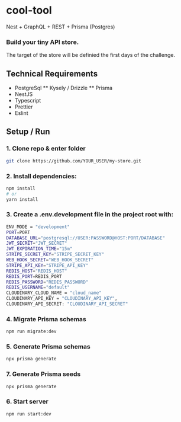 # cool-tool

Nest + GraphQL + REST + Prisma (Postgres)

### Build your tiny API store.

The target of the store will be definied the first days of the challenge.

## Technical Requirements

* PostgreSql
  ** Kysely / Drizzle
  ** Prisma
* NestJS
* Typescript
* Prettier
* Eslint

## Setup / Run

### 1. Clone repo & enter folder
```bash
git clone https://github.com/YOUR_USER/my-store.git
```

### 2. Install dependencies:

```bash
npm install
# or
yarn install
```

### 3. Create a .env.development file in the project root with:

```bash
ENV_MODE = "development"
PORT=PORT
DATABASE_URL="postgresql://USER:PASSWORD@HOST:PORT/DATABASE"
JWT_SECRET="JWT_SECRET"
JWT_EXPIRATION_TIME="15m"
STRIPE_SECRET_KEY="STRIPE_SECRET_KEY"
WEB_HOOK_SECRET="WEB_HOOK_SECRET"
STRIPE_API_KEY="STRIPE_API_KEY"
REDIS_HOST="REDIS_HOST"
REDIS_PORT=REDIS_PORT
REDIS_PASSWORD="REDIS_PASSWORD"
REDIS_USERNAME="default"
CLOUDINARY_CLOUD_NAME = "cloud_name"
CLOUDINARY_API_KEY = "CLOUDINARY_API_KEY",
CLOUDINARY_API_SECRET: "CLOUDINARY_API_SECRET"
```

### 4. Migrate Prisma schemas

```bash
npm run migrate:dev
```


### 5. Generate Prisma schemas

```bash
npx prisma generate
```

### 7. Generate Prisma seeds

```bash
npx prisma generate
```


### 6. Start server

```bash
npm run start:dev
```
